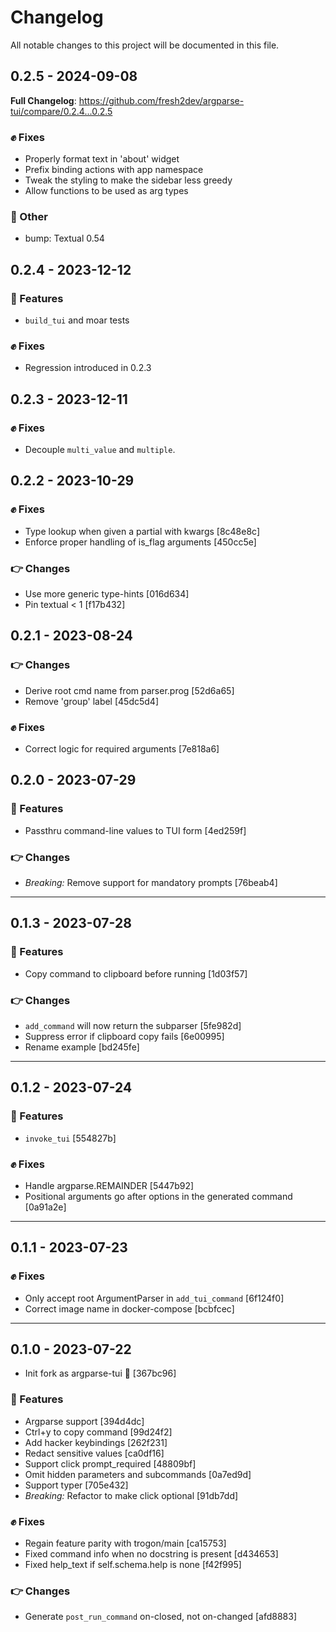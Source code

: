 # Changelog

All notable changes to this project will be documented in this file.

## 0.2.5 - 2024-09-08

**Full Changelog**: https://github.com/fresh2dev/argparse-tui/compare/0.2.4...0.2.5

### :fist: Fixes

- Properly format text in 'about' widget
- Prefix binding actions with app namespace
- Tweak the styling to make the sidebar less greedy
- Allow functions to be used as arg types

### :metal: Other

- bump: Textual 0.54

## 0.2.4 - 2023-12-12

### :clap: Features

- `build_tui` and moar tests

### :fist: Fixes

- Regression introduced in 0.2.3

## 0.2.3 - 2023-12-11

### :fist: Fixes

- Decouple `multi_value` and `multiple`.

## 0.2.2 - 2023-10-29

### :fist: Fixes

- Type lookup when given a partial with kwargs [8c48e8c]
- Enforce proper handling of is_flag arguments [450cc5e]

### :point_right: Changes

- Use more generic type-hints [016d634]
- Pin textual < 1 [f17b432]

## 0.2.1 - 2023-08-24

### :point_right: Changes

- Derive root cmd name from parser.prog [52d6a65]
- Remove 'group' label [45dc5d4]

### :fist: Fixes

- Correct logic for required arguments [7e818a6]

## 0.2.0 - 2023-07-29

### :clap: Features

- Passthru command-line values to TUI form [4ed259f]

### :point_right: Changes

- *Breaking:* Remove support for mandatory prompts [76beab4]

---

## 0.1.3 - 2023-07-28

### :clap: Features

- Copy command to clipboard before running [1d03f57]

### :point_right: Changes

- `add_command` will now return the subparser [5fe982d]
- Suppress error if clipboard copy fails [6e00995]
- Rename example [bd245fe]

---

## 0.1.2 - 2023-07-24

### :clap: Features

- `invoke_tui` [554827b]

### :fist: Fixes

- Handle argparse.REMAINDER [5447b92]
- Positional arguments go after options in the generated command [0a91a2e]

---

## 0.1.1 - 2023-07-23

### :fist: Fixes

- Only accept root ArgumentParser in `add_tui_command` [6f124f0]
- Correct image name in docker-compose [bcbfcec]

---

## 0.1.0 - 2023-07-22

- Init fork as argparse-tui :rocket: [367bc96]

### :clap: Features

- Argparse support [394d4dc]
- Ctrl+y to copy command [99d24f2]
- Add hacker keybindings [262f231]
- Redact sensitive values [ca0df16]
- Support click prompt_required [48809bf]
- Omit hidden parameters and subcommands [0a7ed9d]
- Support typer [705e432]
- *Breaking:* Refactor to make click optional [91db7dd]

### :fist: Fixes

- Regain feature parity with trogon/main [ca15753]
- Fixed command info when no docstring is present [d434653]
- Fixed help_text if self.schema.help is none [f42f995]

### :point_right: Changes

- Generate `post_run_command` on-closed, not on-changed [afd8883]
